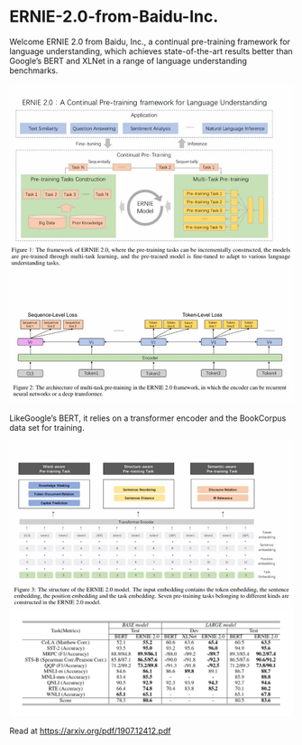 # ERNIE-2.0-from-Baidu-Inc.

Welcome ERNIE 2.0 from Baidu, Inc., a continual pre-training framework for language understanding, which achieves state-of-the-art results better than Google’s BERT and XLNet in a range of language understanding benchmarks.

![](ernie.jpg)
![](ernie0.jpg)

LikeGoogle’s BERT, it relies on a transformer encoder and the BookCorpus data set for training.

![](ernie1.jpg)
![](ernie2.jpg)

Read at https://arxiv.org/pdf/1907.12412.pdf

